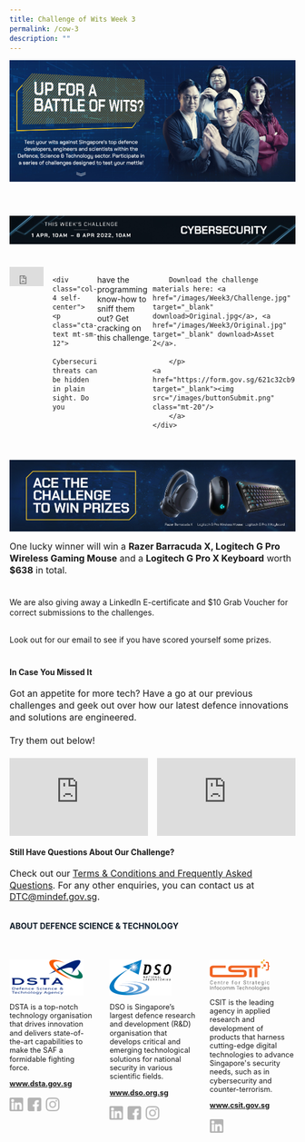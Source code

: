 ```yaml
---
title: Challenge of Wits Week 3
permalink: /cow-3
description: ""
---
```

<style>

	.embed-container 
	{ position: relative; padding-bottom: 56.25%; height: 0; overflow: hidden; max-width: 100%; } 
	.embed-container iframe, .embed-container object, .embed-container embed { position: absolute; top: 0; left: 0; width: 100%; height: 100%; }

	a[target="_blank"]:after,.float-buttons{
	display:none;}

	.bold{
	font-weight:bold;
	}
	.join-benefits,.d-flex{
	display:flex!important;
	}

	.mt-60{
	margin-top:60px!important;}

		.mt-40{
	margin-top:40px!important;}

			.mt-20{
	margin-top:20px!important;}

	.mt-8{
	margin-top:8px!important;}


				.mt-0{
	margin-top:0px!important;}

	p.cta-text{
	font-size:1rem;
	line-height:1.3}

	p.challenge-text{
		font-size:1rem;
	line-height:1.3}

	.self-center{
	align-self:center;}


	@media only screen and (min-width:768px){

	.mr-16{
	margin-right:16px;}

	.col-6{
	width:50%!important;
	}

	.col-8{
	width:66.6%!important;
	}

	.col-4{
	width:33.3%!important;
	}




	.join-benefits img{
		display:flex;
	width:50%;
	}
	}

	@media only screen and (max-width:767px){


	.join-benefits,.flex-column{
	flex-direction:column;

	}

	.mt-sm-12{
	margin-top:12px!important;}
	}



</style>
<div class="d-flex flex-column">
	<img src="/images/pageBanner_1_01.jpg" class="col-6"/>
	<img src="/images/pageBanner_1_02.jpg" class="col-6"/>
</div>


<div class="d-flex flex-column mt-60">
	<img src="/images/3_titleChallenge_01.jpg" class="col-6"/>
	<img src="/images/3_titleChallenge_02.jpg" class="col-6"/>
</div>


<div class="d-flex flex-column mt-40">
	<div class="col-8 mr-16">
		<div class="embed-container"><iframe src='https://www.youtube.com/embed/meMMPPDgFOI' frameborder='0' allowfullscreen></iframe>
	</div>
	</div>

	<div class="col-4 self-center">
	<p class="cta-text mt-sm-12">
		Cybersecurity threats can be hidden in plain sight. Do you
have the programming know-how to sniff them out? Get cracking on this challenge.
		<br><br>


		Download the challenge materials here: <a href="/images/Week3/Challenge.jpg" target="_blank" download>Original.jpg</a>, <a href="/images/Week3/Original.jpg" target="_blank" download>Asset 2</a>.

		</p>
	<a href="https://form.gov.sg/621c32cb9c0ecc0014b16ca7" target="_blank"><img src="/images/buttonSubmit.png" class="mt-20"/>
		</a>
	</div>
</div>

<div class="d-flex flex-column mt-40">
	<img src="/images/prizeImage_1_01_W3.jpg" class="col-6"/>
	<img src="/images/prizeImage_1_02_W3.jpg" class="col-6"/>
</div>

<p class="challenge-text">One lucky winner will win a <b>Razer Barracuda X, Logitech G Pro Wireless Gaming Mouse</b> and a <b>Logitech G Pro X Keyboard</b> worth <b>$638</b> in total.<br><br>

We are also giving away a LinkedIn E-certiﬁcate and $10 Grab Voucher for correct submissions to the challenges.<br><br>

Look out for our email to see if you have scored yourself some prizes.
</p>

<h4 class="mt-40 bold">
	In Case You Missed It
</h4>

<p class="challenge-text">
Got an appetite for more tech? Have a go at our previous challenges and geek out over how our latest defence innovations and solutions are engineered.
<br><br>
Try them out below!

</p>

<div class="d-flex flex-column mt-20">
	<div class="col-6 mr-16">
		<div class="embed-container"><iframe src='https://www.youtube.com/embed/1c8Z63taquM' frameborder='0' allowfullscreen></iframe>
	</div>
	</div>
		<div class="col-6 mt-sm-12">
		<div class="embed-container"><iframe src='https://www.youtube.com/embed/8WkOIOieEqg' frameborder='0' allowfullscreen></iframe>
	</div>
	</div>
	</div>

<h4 class="mt-20 bold">
	Still Have Questions About Our Challenge?
</h4>
<p class="challenge-text">
Check out our <a href="/terms-conditions-and-frequently-asked-questions" target="_blank">Terms & Conditions and Frequently Asked Questions</a>. For any other enquiries, you can contact us at <a href="mailto:DTC@mindef.gov.sg">DTC@mindef.gov.sg</a>.
</p>

<h4  style="font-weight:bold;margin-top:2rem;color:#0C1926;">ABOUT DEFENCE SCIENCE & TECHNOLOGY</h4>

<style>
	.dst-3-col{display:flex;justify-content:space-between;}
	.dst-col{display:flex;width:30%;flex-direction:column;}
	.dst-col img{
	width:fit-content;
	margin:2rem 0 0 0;
	}

	@media (max-width:767px){
	.dst-3-col{
		flex-direction:column;
	}

	.dst-col{
	width:100%;}
	}

	.social-icon{
	width:24px;
	height:24px;}

	.dst-3-col p, .dst-3-col a{
	font-size:0.8rem;line-height:1.2;
	}

	.dst-3-col a{
	font-weight:bold;
	}

	a.site-url{
	margin:0;
	}

	img.social-icon{
	margin-top:1rem;}

	.social{
	display:flex;}

	.social > a{
	margin:0 8px 0 0;
	}

</style>

<div class="dst-3-col">
	<div class="dst-col">
		<img src="/images/dsta-logo-DTCareers.png" style=""/>
			<p >DSTA is a top-notch technology organisation that drives innovation and delivers state-of-the-art capabilities to make the SAF a formidable fighting force.</p>
			<a href="https://www.dsta.gov.sg/home" target="_blank" class="site-url">www.dsta.gov.sg</a>
		<div class="social">
			<a href="https://www.linkedin.com/company/dsta/" target="_blank">
				<img src="/images/icons/linkedin.svg" class="social-icon" />
			</a>
			<a href="https://www.facebook.com/SingaporeDSTA" target="_blank">
				<img src="/images/icons/facebook.svg" class="social-icon" />
			</a>
			<a href="https://www.instagram.com/singaporedsta" target="_blank">
				<img src="/images/icons/instagram.svg" class="social-icon" />
			</a>
		</div>
	</div>
	<div class="dst-col">
		<img src="/images/dso-logo.png" style=""/>
			<p>DSO is Singapore’s largest defence research and development (R&D) organisation that develops critical and emerging technological solutions for national security in various scientific fields. 
</p>
			<a href="https://www.dso.org.sg" class="site-url" target="_blank">www.dso.org.sg</a>
		<div class="social">
			<a href="https://www.linkedin.com/company/dso-national-laboratories" target="_blank">
				<img src="/images/icons/linkedin.svg" class="social-icon" />
			</a>
			<a href="https://www.facebook.com/dso.sg/" target="_blank">
				<img src="/images/icons/facebook.svg" class="social-icon" />
			</a>
			<a href="https://www.instagram.com/discoverdso/" target="_blank">
				<img src="/images/icons/instagram.svg" class="social-icon" />
			</a>
		</div>
	</div>
	<div class="dst-col">
		<img src="/images/csit-logo.png" style=""/>
			<p>CSIT is the leading agency in applied research and development of products that harness cutting-edge digital technologies to advance Singapore's security needs, such as in cybersecurity and counter-terrorism.</p>
			<a href="https://www.csit.gov.sg" target="_blank" class="site-url">www.csit.gov.sg</a>
	<div class="social">
			<a href="https://www.linkedin.com/company/centre-for-strategic-infocomm-technologies/" target="_blank">
				<img src="/images/icons/linkedin.svg" class="social-icon" />
			</a>
		</div>
	</div>
</div>